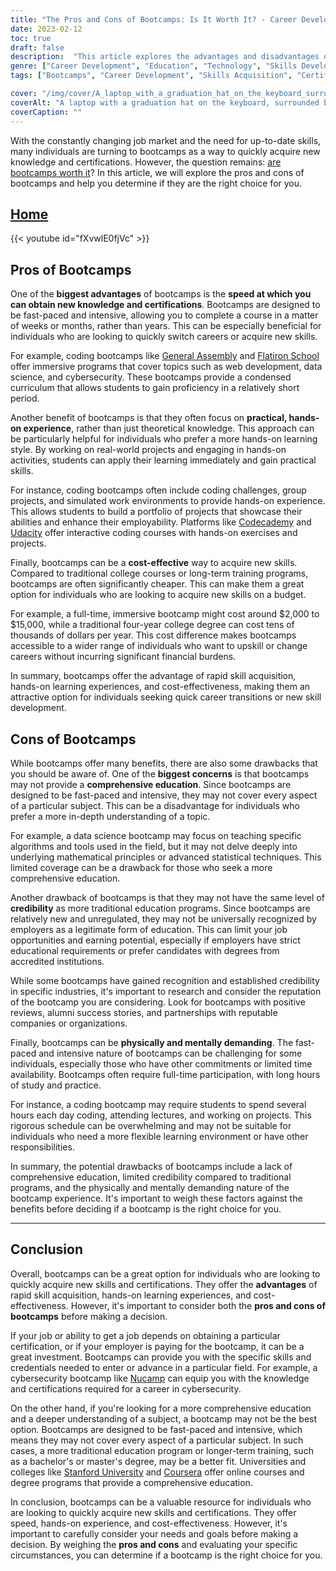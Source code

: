 ```yaml
---
title: "The Pros and Cons of Bootcamps: Is It Worth It? - Career Development"
date: 2023-02-12
toc: true
draft: false
description:  "This article explores the advantages and disadvantages of bootcamps, and helps individuals determine if they are the right choice for quickly acquiring new skills and certifications."
genre: ["Career Development", "Education", "Technology", "Skills Development", "Professional Training", "Job Market", "Learning", "Higher Education", "Upskilling", "Online Learning"]
tags: ["Bootcamps", "Career Development", "Skills Acquisition", "Certifications", "Education", "Job Market", "Hands-on Experience", "Cost-effective", "Comprehensive Education", "Credibility", "Physical and Mental Demand", "Upskilling", "Professional Training", "Online Learning", "Fast-paced Learning", "Rapid Skill Acquisition", "Career Switch", "Flexible Education", "Coding Bootcamp", "Cybersecurity Bootcamp", "Data Science Bootcamp", "Web Development Bootcamp", "Hands-on Learning", "Practical Skills", "Budget-friendly Learning", "Career Advancement", "Job Opportunities", "Flexible Learning Environment", "In-demand Skills", "Professional Credentials"]

cover: "/img/cover/A_laptop_with_a_graduation_hat_on_the_keyboard_surrounded_by_books.png"
coverAlt: "A laptop with a graduation hat on the keyboard, surrounded by stacks of books and a stopwatch"
coverCaption: ""
---
```


With the constantly changing job market and the need for up-to-date skills, many individuals are turning to bootcamps as a way to quickly acquire new knowledge and certifications. However, the question remains: [are bootcamps worth it](https://simeononsecurity.com/articles/are-bootcamps-worth-it/)? In this article, we will explore the pros and cons of bootcamps and help you determine if they are the right choice for you.

## [Home](/cyber-security-career-playbook-start/)

{{< youtube id="fXvwlE0fjVc" >}}

## Pros of Bootcamps

One of the **biggest advantages** of bootcamps is the **speed at which you can obtain new knowledge and certifications**. Bootcamps are designed to be fast-paced and intensive, allowing you to complete a course in a matter of weeks or months, rather than years. This can be especially beneficial for individuals who are looking to quickly switch careers or acquire new skills.

For example, coding bootcamps like [General Assembly](https://generalassemb.ly/) and [Flatiron School](https://flatironschool.com/) offer immersive programs that cover topics such as web development, data science, and cybersecurity. These bootcamps provide a condensed curriculum that allows students to gain proficiency in a relatively short period.

Another benefit of bootcamps is that they often focus on **practical, hands-on experience**, rather than just theoretical knowledge. This approach can be particularly helpful for individuals who prefer a more hands-on learning style. By working on real-world projects and engaging in hands-on activities, students can apply their learning immediately and gain practical skills.

For instance, coding bootcamps often include coding challenges, group projects, and simulated work environments to provide hands-on experience. This allows students to build a portfolio of projects that showcase their abilities and enhance their employability. Platforms like [Codecademy](https://www.codecademy.com/) and [Udacity](https://www.udacity.com/) offer interactive coding courses with hands-on exercises and projects.

Finally, bootcamps can be a **cost-effective** way to acquire new skills. Compared to traditional college courses or long-term training programs, bootcamps are often significantly cheaper. This can make them a great option for individuals who are looking to acquire new skills on a budget.

For example, a full-time, immersive bootcamp might cost around $2,000 to $15,000, while a traditional four-year college degree can cost tens of thousands of dollars per year. This cost difference makes bootcamps accessible to a wider range of individuals who want to upskill or change careers without incurring significant financial burdens.

In summary, bootcamps offer the advantage of rapid skill acquisition, hands-on learning experiences, and cost-effectiveness, making them an attractive option for individuals seeking quick career transitions or new skill development.

## Cons of Bootcamps

While bootcamps offer many benefits, there are also some drawbacks that you should be aware of. One of the **biggest concerns** is that bootcamps may not provide a **comprehensive education**. Since bootcamps are designed to be fast-paced and intensive, they may not cover every aspect of a particular subject. This can be a disadvantage for individuals who prefer a more in-depth understanding of a topic.

For example, a data science bootcamp may focus on teaching specific algorithms and tools used in the field, but it may not delve deeply into underlying mathematical principles or advanced statistical techniques. This limited coverage can be a drawback for those who seek a more comprehensive education.

Another drawback of bootcamps is that they may not have the same level of **credibility** as more traditional education programs. Since bootcamps are relatively new and unregulated, they may not be universally recognized by employers as a legitimate form of education. This can limit your job opportunities and earning potential, especially if employers have strict educational requirements or prefer candidates with degrees from accredited institutions.

While some bootcamps have gained recognition and established credibility in specific industries, it's important to research and consider the reputation of the bootcamp you are considering. Look for bootcamps with positive reviews, alumni success stories, and partnerships with reputable companies or organizations.

Finally, bootcamps can be **physically and mentally demanding**. The fast-paced and intensive nature of bootcamps can be challenging for some individuals, especially those who have other commitments or limited time availability. Bootcamps often require full-time participation, with long hours of study and practice.

For instance, a coding bootcamp may require students to spend several hours each day coding, attending lectures, and working on projects. This rigorous schedule can be overwhelming and may not be suitable for individuals who need a more flexible learning environment or have other responsibilities.

In summary, the potential drawbacks of bootcamps include a lack of comprehensive education, limited credibility compared to traditional programs, and the physically and mentally demanding nature of the bootcamp experience. It's important to weigh these factors against the benefits before deciding if a bootcamp is the right choice for you.

________

## Conclusion

Overall, bootcamps can be a great option for individuals who are looking to quickly acquire new skills and certifications. They offer the **advantages** of rapid skill acquisition, hands-on learning experiences, and cost-effectiveness. However, it's important to consider both the **pros and cons of bootcamps** before making a decision.

If your job or ability to get a job depends on obtaining a particular certification, or if your employer is paying for the bootcamp, it can be a great investment. Bootcamps can provide you with the specific skills and credentials needed to enter or advance in a particular field. For example, a cybersecurity bootcamp like [Nucamp](https://www.nucamp.co/) can equip you with the knowledge and certifications required for a career in cybersecurity.

On the other hand, if you're looking for a more comprehensive education and a deeper understanding of a subject, a bootcamp may not be the best option. Bootcamps are designed to be fast-paced and intensive, which means they may not cover every aspect of a particular subject. In such cases, a more traditional education program or longer-term training, such as a bachelor's or master's degree, may be a better fit. Universities and colleges like [Stanford University](https://online.stanford.edu/) and [Coursera](https://www.coursera.org/) offer online courses and degree programs that provide a comprehensive education.

In conclusion, bootcamps can be a valuable resource for individuals who are looking to quickly acquire new skills and certifications. They offer speed, hands-on experience, and cost-effectiveness. However, it's important to carefully consider your needs and goals before making a decision. By weighing the **pros and cons** and evaluating your specific circumstances, you can determine if a bootcamp is the right choice for you.

